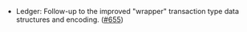 - Ledger: Follow-up to the improved "wrapper" transaction type data structures
  and encoding. ([#655](https://github.com/anoma/anoma/pull/655))